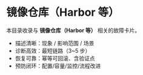 # 镜像仓库（Harbor 等）

本目录收录与 **镜像仓库（Harbor 等）** 相关的故障卡片。

- 描述清晰：现象 / 影响范围 / 场景
- 诊断高效：最短链路（3~5 步）
- 恢复可靠：幂等可回滚、含验证点
- 预防闭环：配置/容量/监控/流程改进
